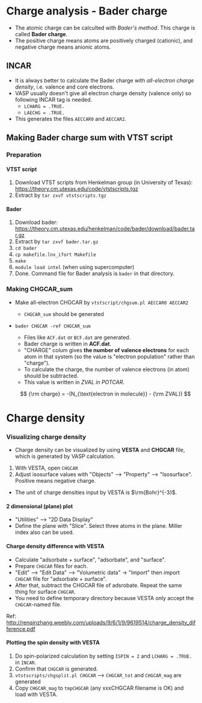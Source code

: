 # Charge analysis - Bader charge
* The atomic charge can be calculted with *Bader's method*. This charge is called **Bader charge**.
* The positive charge means atoms are positively charged (cationic), and negative charge means anionic atoms.

## INCAR
* It is always better to calculate the Bader charge with *all-electron charge density*, i.e. valence and core electrons.
* VASP usually doesn't give all electron charge density (valence only) so following INCAR tag is needed.
    + `LCHARG = .TRUE.`
    + `LAECHG = .TRUE.`
* This generates the files `AECCAR0` and `AECCAR2`.

## Making Bader charge sum with VTST script
### Preparation
#### VTST script
1. Download VTST scripts from Henkelman group (in University of Texas): https://theory.cm.utexas.edu/code/vtstscripts.tgz
2. Extract by `tar zxvf vtstscripts.tgz`

#### Bader
1. Download bader: https://theory.cm.utexas.edu/henkelman/code/bader/download/bader.tar.gz
2. Extract by `tar zxvf bader.tar.gz`
3. `cd bader`
4. `cp makefile.lnx_ifort Makefile`
5. `make`
6. `module load intel` (when using supercomputer)
7. Done. Command file for Bader analysis is `bader` in that directory.

### Making CHGCAR_sum
* Make all-electron CHGCAR by `vtstscript/chgsum.pl AECCAR0 AECCAR2`
    + `CHGCAR_sum` should be generated
* `bader CHGCAR -ref CHGCAR_sum`
    + Files like `ACF.dat` or `BCF.dat` are generated.
    + Bader charge is written in **ACF.dat**.
    + "CHARGE" colum gives **the number of valence electrons** for each atom in that system (so the value is "electron population" rather than "charge").
    + To calculate the charge, the number of valence electrons (in atom) should be subtracted.
    + This value is written in *ZVAL in POTCAR*.

    $$
    {\rm charge} = -(N_{\text{electron in molecule}} - {\rm ZVAL})
    $$

# Charge density

### Visualizing charge density
* Charge density can be visualized by using **VESTA** and **CHGCAR** file, which is generated by VASP calculation.

1. With VESTA, open `CHGCAR`
2. Adjust isosurface values with "Objects" --> "Property" --> "Isosurface". Positive means negative charge.

* The unit of charge densities input by VESTA is $\rm{Bohr}^{-3}$.

#### 2 dimensional (plane) plot
* "Utilities" --> "2D Data Display"
* Define the plane with "Slice". Select three atoms in the plane. Miller index also can be used.

#### Charge density difference with VESTA
* Calculate "adsorbate + surface", "adsorbate", and "surface".
* Prepare `CHGCAR` files for each.
* "Edit" --> "Edit Data" --> "Volumetric data" -> "Import" then import `CHGCAR` file for "adsorbate + surface".
* After that, subtract the CHGCAR file of adsrobate. Repeat the same thing for surface `CHGCAR`.
* You need to define temporary directory because VESTA only accept the `CHGCAR`-named file.

Ref: http://renqinzhang.weebly.com/uploads/9/6/1/9/9619514/charge_density_difference.pdf

#### Plotting the spin density with VESTA
1. Do spin-polarized calculation by setting `ISPIN = 2` and `LCHARG = .TRUE.` in `INCAR`.
2. Confirm that `CHGCAR` is generated.
3. `vtstscripts/chgsplit.pl CHGCAR` --> `CHGCAR_tot` and `CHGCAR_mag` are generated
4. Copy `CHGCAR_mag` to `tmpCHGCAR` (any xxxCHGCAR filename is OK) and load with VESTA.